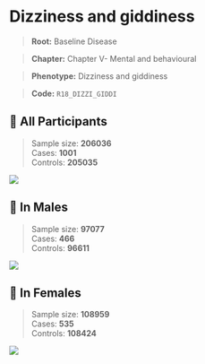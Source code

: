 # Dizziness and giddiness

> **Root:** Baseline Disease  

> **Chapter:** Chapter V- Mental and behavioural  

> **Phenotype:** Dizziness and giddiness  

> **Code:** `R18_DIZZI_GIDDI`

## 🧪 All Participants  
> Sample size: **206036**  
> Cases: **1001**  
> Controls: **205035**
<img src="/Disease/Figures/ALL/Baseline/R18_DIZZI_GIDDI.png"/>
<CsvTable src="/Disease_Data/ALL/Baseline/LG_R18_DIZZI_GIDDI.csv" label="🔍 View full results" />

## 👨 In Males  
> Sample size: **97077**  
> Cases: **466**  
> Controls: **96611**
<img src="/Disease/Figures/Male/Baseline/R18_DIZZI_GIDDI.png"/>
<CsvTable src="/Disease_Data/Male/Baseline/LG_R18_DIZZI_GIDDI.csv" label="🔍 View full results" />

## 👩 In Females  
> Sample size: **108959**  
> Cases: **535**  
> Controls: **108424**
<img src="/Disease/Figures/Female/Baseline/R18_DIZZI_GIDDI.png"/>
<CsvTable src="/Disease_Data/Female/Baseline/LG_R18_DIZZI_GIDDI.csv" label="🔍 View full results" />
